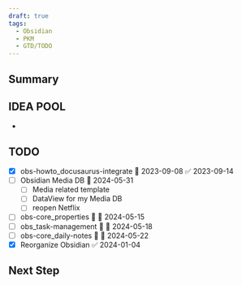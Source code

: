 ```yaml
---
draft: true
tags:
  - Obsidian
  - PKM
  - GTD/TODO
---
```

## Summary


## IDEA POOL

- 

## TODO

- [x] obs-howto_docusaurus-integrate 📅 2023-09-08 ✅ 2023-09-14
- [ ] Obsidian Media DB 📅 2024-05-31
	- [ ] Media related template
	- [ ] DataView for my Media DB
	- [ ] reopen Netflix
- [ ] obs-core_properties 🔽 📅 2024-05-15
- [ ] obs_task-management 🔽 📅 2024-05-18
- [ ] obs-core_daily-notes 🔽 📅 2024-05-22
- [x] Reorganize Obsidian ✅ 2024-01-04

## Next Step

